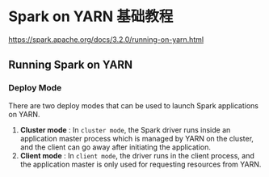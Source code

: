 # Spark on YARN 基础教程


https://spark.apache.org/docs/3.2.0/running-on-yarn.html

## Running Spark on YARN


### Deploy Mode

There are two deploy modes that can be used to launch Spark applications on YARN. 

1. **Cluster mode** : In `cluster mode`, the Spark driver runs inside an application master process which is managed by YARN on the cluster, and the client can go away after initiating the application. 
2. **Client mode** : In `client mode`, the driver runs in the client process, and the application master is only used for requesting resources from YARN.